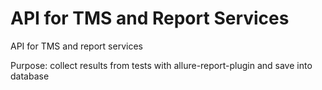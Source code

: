 # API for TMS and Report Services

API for TMS and report services

Purpose: 
  collect results from tests with allure-report-plugin and save into database
